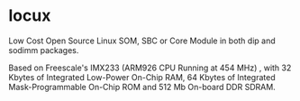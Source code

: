 locux
=====

Low Cost Open Source Linux SOM, SBC or Core Module in both dip and sodimm packages.

Based on Freescale's IMX233 (ARM926 CPU Running at 454 MHz) , with 32 Kbytes of Integrated Low-Power On-Chip RAM,
64 Kbytes of Integrated Mask-Programmable On-Chip ROM and 512 Mb On-board DDR SDRAM.
